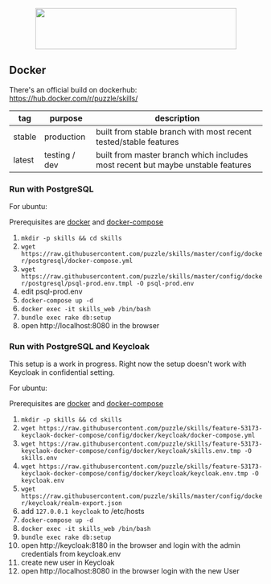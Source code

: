 <p align="center">
  <a href="https://github.com/puzzle/skills">
    <img src="https://skills.puzzle.ch/logo.svg"  width="400" height="82">
  </a>
</p>


## Docker

There's an official build on dockerhub: <https://hub.docker.com/r/puzzle/skills/>

| tag    | purpose       | description                                                                     |     
| ------ | ------------- | ------------------------------------------------------------------------------- |
| stable | production	 | built from stable branch with most recent tested/stable features      		   |
| latest | testing / dev | built from master branch which includes most recent but maybe unstable features |     

### Run with PostgreSQL

For ubuntu:

  Prerequisites are [docker](https://docs.docker.com/install/linux/docker-ce/ubuntu) and [docker-compose](https://docs.docker.com/compose/install)

  1. `mkdir -p skills && cd skills`
  1. `wget https://raw.githubusercontent.com/puzzle/skills/master/config/docker/postgresql/docker-compose.yml`
  1. `wget https://raw.githubusercontent.com/puzzle/skills/master/config/docker/postgresql/psql-prod.env.tmpl -O psql-prod.env`
  1. edit psql-prod.env
  1. `docker-compose up -d`
  1. `docker exec -it skills_web /bin/bash`
  1. `bundle exec rake db:setup`
  1. open http://localhost:8080 in the browser

### Run with PostgreSQL and Keycloak

This setup is a work in progress. Right now the setup doesn't work with Keycloak in confidential setting.

For ubuntu:

  Prerequisites are [docker](https://docs.docker.com/install/linux/docker-ce/ubuntu) and [docker-compose](https://docs.docker.com/compose/install)

  1. `mkdir -p skills && cd skills`
  1. `wget https://raw.githubusercontent.com/puzzle/skills/feature-53173-keyclaok-docker-compose/config/docker/keycloak/docker-compose.yml`
  1. `wget https://raw.githubusercontent.com/puzzle/skills/feature-53173-keyclaok-docker-compose/config/docker/keycloak/skills.env.tmp -O skills.env`
  1. `wget https://raw.githubusercontent.com/puzzle/skills/feature-53173-keyclaok-docker-compose/config/docker/keycloak/keycloak.env.tmp -O keycloak.env`
  1. `wget https://raw.githubusercontent.com/puzzle/skills/master/config/docker/keycloak/realm-export.json`
  1. add `127.0.0.1	keycloak` to /etc/hosts
  1. `docker-compose up -d`
  1. `docker exec -it skills_web /bin/bash`
  1. `bundle exec rake db:setup`
  1. open http://keycloak:8180 in the browser and login with the admin credentials from keycloak.env
  1. create new user in Keycloak
  1. open http://localhost:8080 in the browser login with the new User

